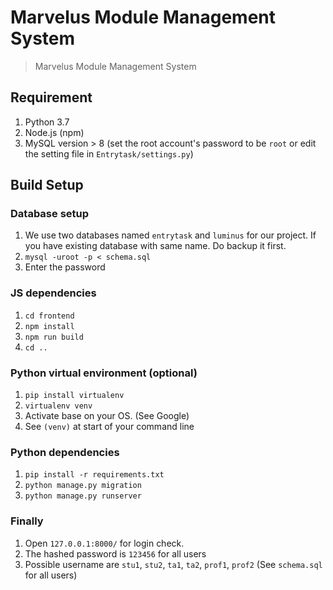 # Marvelus Module Management System

> Marvelus Module Management System

## Requirement
1. Python 3.7 
2. Node.js (npm)
3. MySQL version > 8 (set the root account's password to be `root` or edit the setting file in `Entrytask/settings.py`)

## Build Setup

### Database setup 
1. We use two databases named `entrytask` and `luminus` for our project. If you have existing database with same name. 
Do backup it first.
2. `mysql -uroot -p < schema.sql`
3. Enter the password

### JS dependencies
1. `cd frontend`
2. `npm install`
3. `npm run build`
4. `cd ..`

### Python virtual environment (optional)
1. `pip install virtualenv`
2. `virtualenv venv`
3. Activate base on your OS. (See Google)
4. See `(venv)` at start of your command line

### Python dependencies
1. `pip install -r requirements.txt`
2. `python manage.py migration`
3. `python manage.py runserver`

### Finally
1. Open `127.0.0.1:8000/` for login check. 
2. The hashed password is `123456` for all users
3. Possible username are `stu1`, `stu2`, `ta1`, `ta2`, `prof1`, `prof2` (See `schema.sql` for all users)
